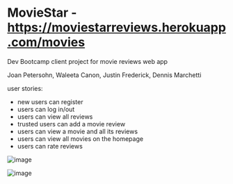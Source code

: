 # MovieStar - https://moviestarreviews.herokuapp.com/movies
Dev Bootcamp client project for movie reviews web app

Joan Petersohn, Waleeta Canon, Justin Frederick, Dennis Marchetti

user stories:

  - new users can register
  - users can log in/out
  - users can view all reviews
  - trusted users can add a movie review
  - users can view a movie and all its reviews
  - users can view all movies on the homepage
  - users can rate reviews
  
![image](https://cloud.githubusercontent.com/assets/19498387/23670876/d0d9bada-032e-11e7-996e-e3985a5f7c53.png)

![image](https://cloud.githubusercontent.com/assets/19498387/23670893/e37002d0-032e-11e7-83fa-2bf5d4c335d0.png)
